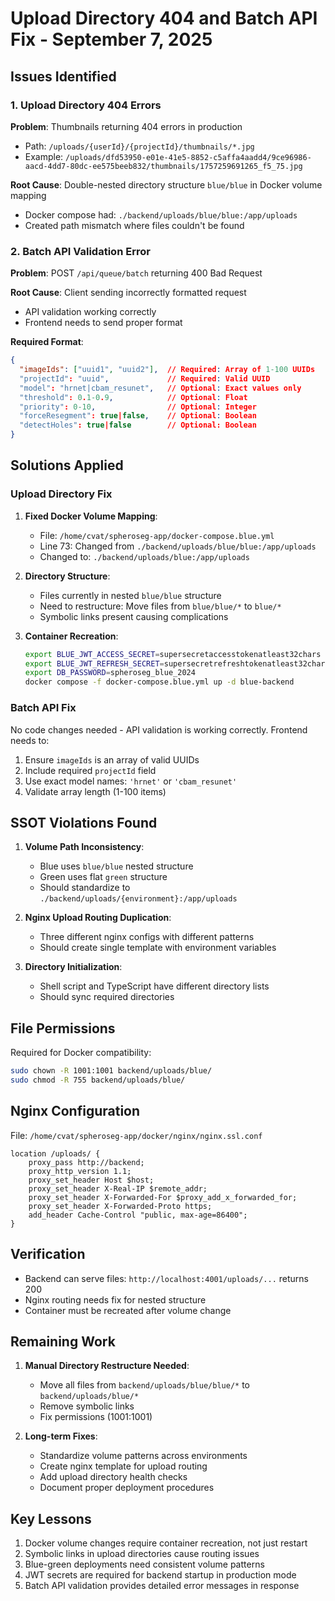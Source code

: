 # Upload Directory 404 and Batch API Fix - September 7, 2025

## Issues Identified

### 1. Upload Directory 404 Errors

**Problem**: Thumbnails returning 404 errors in production

- Path: `/uploads/{userId}/{projectId}/thumbnails/*.jpg`
- Example: `/uploads/dfd53950-e01e-41e5-8852-c5affa4aadd4/9ce96986-aacd-4dd7-80dc-ee575beeb832/thumbnails/1757259691265_f5_75.jpg`

**Root Cause**: Double-nested directory structure `blue/blue` in Docker volume mapping

- Docker compose had: `./backend/uploads/blue/blue:/app/uploads`
- Created path mismatch where files couldn't be found

### 2. Batch API Validation Error

**Problem**: POST `/api/queue/batch` returning 400 Bad Request

**Root Cause**: Client sending incorrectly formatted request

- API validation working correctly
- Frontend needs to send proper format

**Required Format**:

```json
{
  "imageIds": ["uuid1", "uuid2"],  // Required: Array of 1-100 UUIDs
  "projectId": "uuid",             // Required: Valid UUID
  "model": "hrnet|cbam_resunet",   // Optional: Exact values only
  "threshold": 0.1-0.9,            // Optional: Float
  "priority": 0-10,                // Optional: Integer
  "forceResegment": true|false,    // Optional: Boolean
  "detectHoles": true|false        // Optional: Boolean
}
```

## Solutions Applied

### Upload Directory Fix

1. **Fixed Docker Volume Mapping**:
   - File: `/home/cvat/spheroseg-app/docker-compose.blue.yml`
   - Line 73: Changed from `./backend/uploads/blue/blue:/app/uploads`
   - Changed to: `./backend/uploads/blue:/app/uploads`

2. **Directory Structure**:
   - Files currently in nested `blue/blue` structure
   - Need to restructure: Move files from `blue/blue/*` to `blue/*`
   - Symbolic links present causing complications

3. **Container Recreation**:
   ```bash
   export BLUE_JWT_ACCESS_SECRET=supersecretaccesstokenatleast32chars
   export BLUE_JWT_REFRESH_SECRET=supersecretrefreshtokenatleast32chars
   export DB_PASSWORD=spheroseg_blue_2024
   docker compose -f docker-compose.blue.yml up -d blue-backend
   ```

### Batch API Fix

No code changes needed - API validation is working correctly.
Frontend needs to:

1. Ensure `imageIds` is an array of valid UUIDs
2. Include required `projectId` field
3. Use exact model names: `'hrnet'` or `'cbam_resunet'`
4. Validate array length (1-100 items)

## SSOT Violations Found

1. **Volume Path Inconsistency**:
   - Blue uses `blue/blue` nested structure
   - Green uses flat `green` structure
   - Should standardize to `./backend/uploads/{environment}:/app/uploads`

2. **Nginx Upload Routing Duplication**:
   - Three different nginx configs with different patterns
   - Should create single template with environment variables

3. **Directory Initialization**:
   - Shell script and TypeScript have different directory lists
   - Should sync required directories

## File Permissions

Required for Docker compatibility:

```bash
sudo chown -R 1001:1001 backend/uploads/blue/
sudo chmod -R 755 backend/uploads/blue/
```

## Nginx Configuration

File: `/home/cvat/spheroseg-app/docker/nginx/nginx.ssl.conf`

```nginx
location /uploads/ {
    proxy_pass http://backend;
    proxy_http_version 1.1;
    proxy_set_header Host $host;
    proxy_set_header X-Real-IP $remote_addr;
    proxy_set_header X-Forwarded-For $proxy_add_x_forwarded_for;
    proxy_set_header X-Forwarded-Proto https;
    add_header Cache-Control "public, max-age=86400";
}
```

## Verification

- Backend can serve files: `http://localhost:4001/uploads/...` returns 200
- Nginx routing needs fix for nested structure
- Container must be recreated after volume change

## Remaining Work

1. **Manual Directory Restructure Needed**:
   - Move all files from `backend/uploads/blue/blue/*` to `backend/uploads/blue/*`
   - Remove symbolic links
   - Fix permissions (1001:1001)

2. **Long-term Fixes**:
   - Standardize volume patterns across environments
   - Create nginx template for upload routing
   - Add upload directory health checks
   - Document proper deployment procedures

## Key Lessons

1. Docker volume changes require container recreation, not just restart
2. Symbolic links in upload directories cause routing issues
3. Blue-green deployments need consistent volume patterns
4. JWT secrets are required for backend startup in production mode
5. Batch API validation provides detailed error messages in response
